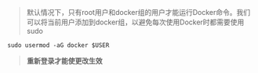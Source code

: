 
> 默认情况下，只有root用户和docker组的用户才能运行Docker命令。我们可以将当前用户添加到docker组，以避免每次使用Docker时都需要使用sudo

```
sudo usermod -aG docker $USER
```

> **重新登录才能使更改生效**

